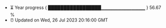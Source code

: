 - ⏳ Year progress { █████████████████▁▁▁▁▁▁▁▁▁▁▁▁▁ } 56.67 %
- ⏰ Updated on Wed, 26 Jul 2023 20:16:00 GMT

